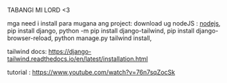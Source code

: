 TABANGI MI LORD <3

mga need i install para mugana ang project:
download ug nodeJS : [nodejs](https://nodejs.org/en),
pip install django,
python -m pip install django-tailwind,
pip install django-browser-reload,
python manage.py tailwind install,


tailwind docs: https://django-tailwind.readthedocs.io/en/latest/installation.html


tutorial : https://www.youtube.com/watch?v=76n7sqZocSk
